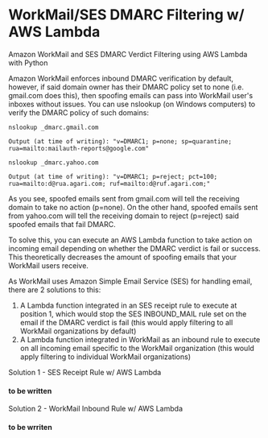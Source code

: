 # WorkMail/SES DMARC Filtering w/ AWS Lambda
Amazon WorkMail and SES DMARC Verdict Filtering using AWS Lambda with Python

Amazon WorkMail enforces inbound DMARC verification by default, however, if said domain owner has their DMARC policy set to none (i.e. gmail.com does this), then spoofing emails can pass into WorkMail user's inboxes without issues. You can use nslookup (on Windows computers) to verify the DMARC policy of such domains:

```
nslookup _dmarc.gmail.com

Output (at time of writing): "v=DMARC1; p=none; sp=quarantine; rua=mailto:mailauth-reports@google.com"
```
```
nslookup _dmarc.yahoo.com

Output (at time of writing): "v=DMARC1; p=reject; pct=100; rua=mailto:d@rua.agari.com; ruf=mailto:d@ruf.agari.com;"
```

As you see, spoofed emails sent from gmail.com will tell the receiving domain to take no action (p=none). On the other hand, spoofed emails sent from yahoo.com will tell the receiving domain to reject (p=reject) said spoofed emails that fail DMARC.

To solve this, you can execute an AWS Lambda function to take action on incoming email depending on whether the DMARC verdict is fail or success. This theoretically decreases the amount of spoofing emails that your WorkMail users receive.

As WorkMail uses Amazon Simple Email Service (SES) for handling email, there are 2 solutions to this:

1. A Lambda function integrated in an SES receipt rule to execute at position 1, which would stop the SES INBOUND_MAIL rule set on the email if the DMARC verdict is fail (this would apply filtering to all WorkMail organizations by default)
2. A Lambda function integrated in WorkMail as an inbound rule to execute on all incoming email specific to the WorkMail organization (this would apply filtering to individual WorkMail organizations)

Solution 1 - SES Receipt Rule w/ AWS Lambda

#### to be written

Solution 2 - WorkMail Inbound Rule w/ AWS Lambda

#### to be wrriten
